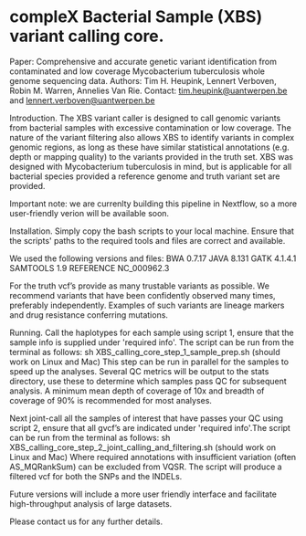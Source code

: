 # compleX Bacterial Sample (XBS) variant calling core.
Paper: Comprehensive and accurate genetic variant identification from contaminated and low coverage Mycobacterium tuberculosis whole genome sequencing data.
Authors: Tim H. Heupink, Lennert Verboven, Robin M. Warren, Annelies Van Rie.
Contact: tim.heupink@uantwerpen.be and lennert.verboven@uantwerpen.be

Introduction.
The XBS variant caller is designed to call genomic variants from bacterial samples with excessive contamination or low coverage. The nature of the variant filtering also allows XBS to identify variants in complex genomic regions, as long as these have similar statistical annotations (e.g. depth or mapping quality) to the variants provided in the truth set. XBS was designed with Mycobacterium tuberculosis in mind, but is applicable for all bacterial species provided a reference genome and truth variant set are provided.

Important note: we are currenlty building this pipeline in Nextflow, so a more user-friendly verion will be available soon.

Installation.
Simply copy the bash scripts to your local machine.
Ensure that the scripts' paths to the required tools and files are correct and available.

We used the following versions and files:
BWA 0.7.17
JAVA 8.131
GATK 4.1.4.1
SAMTOOLS 1.9
REFERENCE NC_000962.3

For the truth vcf’s provide as many trustable variants as possible. We recommend variants that have been confidently observed many times, preferably independently. Examples of such variants are lineage markers and drug resistance conferring mutations.

Running.
Call the haplotypes for each sample using script 1, ensure that the sample info is supplied under 'required info'. The script can be run from the terminal as follows: 
sh XBS_calling_core_step_1_sample_prep.sh (should work on Linux and Mac)
This step can be run in parallel for the samples to speed up the analyses.
Several QC metrics will be output to the stats directory, use these to determine which samples pass QC for subsequent analysis. A minimum mean depth of coverage of 10x and breadth of coverage of 90% is recommended for most analyses.

Next joint-call all the samples of interest that have passes your QC using script 2, ensure that all gvcf’s are indicated under 'required info'.The script can be run from the terminal as follows: 
sh XBS_calling_core_step_2_joint_calling_and_filtering.sh (should work on Linux and Mac)
Where required annotations with insufficient variation (often AS_MQRankSum) can be excluded from VQSR. The script will produce a filtered vcf for both the SNPs and the INDELs.

Future versions will include a more user friendly interface and facilitate high-throughput analysis of large datasets.

Please contact us for any further details.
